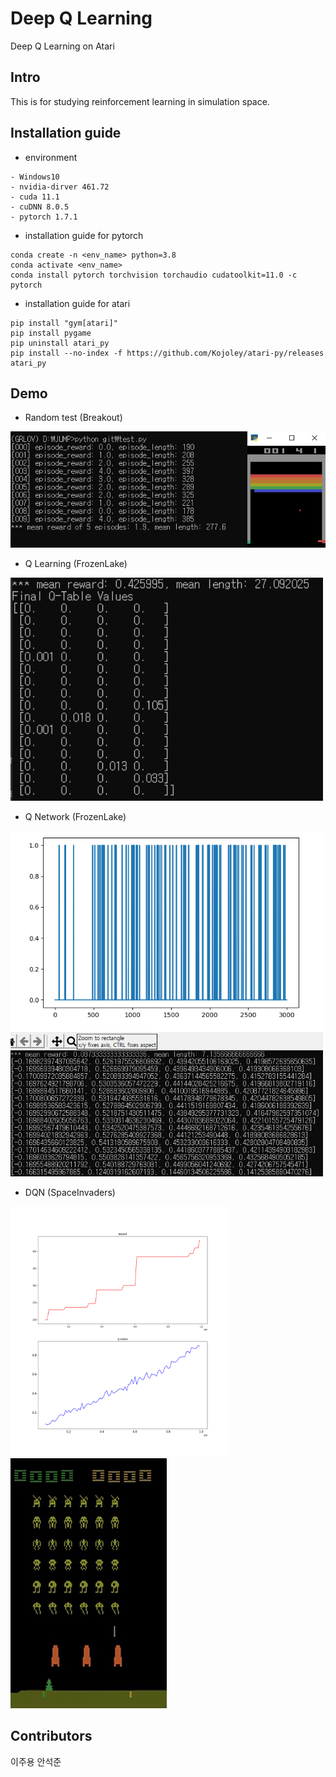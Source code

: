 # Deep Q Learning
Deep Q Learning on Atari

## Intro
This is for studying reinforcement learning in simulation space.

## Installation guide
- environment
```
- Windows10
- nvidia-dirver 461.72
- cuda 11.1
- cuDNN 8.0.5
- pytorch 1.7.1
```
- installation guide for pytorch
```
conda create -n <env_name> python=3.8
conda activate <env_name> 
conda install pytorch torchvision torchaudio cudatoolkit=11.0 -c pytorch
```
- installation guide for atari 
```
pip install "gym[atari]"
pip install pygame
pip uninstall atari_py
pip install --no-index -f https://github.com/Kojoley/atari-py/releases atari_py
```

## Demo
- Random test (Breakout)      
<img src="./img/random_test.png" width="600"/>

- Q Learning (FrozenLake)      
<img src="./img/q_learning.PNG" width="500"/>

- Q Network (FrozenLake)         
<img src="./img/q_network.PNG" width="500"/>  

- DQN (SpaceInvaders)        
<img src="./img/dqn.png" width="350" height ="400"/>
<img src="./img/dqn_demo.gif" width="250" height ="400"/> 

## Contributors
이주용 안석준
